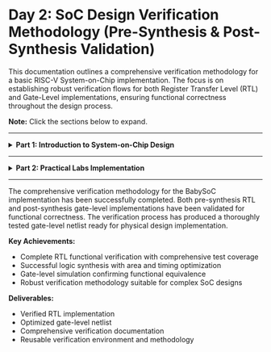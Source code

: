 # Day 2: SoC Design Verification Methodology (Pre-Synthesis & Post-Synthesis Validation)

This documentation outlines a comprehensive verification methodology for a basic RISC-V System-on-Chip implementation. The focus is on establishing robust verification flows for both Register Transfer Level (RTL) and Gate-Level implementations, ensuring functional correctness throughout the design process.

**Note:** Click the sections below to expand.

---

<details>
<summary><strong>Part 1: Introduction to System-on-Chip Design</strong></summary>

### What is a System-on-Chip?

A **System-on-Chip (SoC)** represents an integrated circuit that consolidates multiple system components onto a single silicon die. Rather than implementing separate chips for different functions, an SoC provides a unified solution that optimizes performance, power consumption, and form factor for modern electronic applications.

<img width="1024" height="1024" alt="image" src="https://github.com/user-attachments/assets/de4a7e62-8d2c-4212-8e1e-6721798a4c20" />

**Block diagram of a System on Chip (SoC) architecture showing key components and their interconnections**

#### Essential SoC Components

1. **Processing Unit**: Central processing core responsible for instruction execution and system control.
2. **Memory Subsystem**: On-chip SRAM/DRAM for data storage and program execution.
3. **Peripheral Interfaces**: I/O controllers for external device communication.
4. **Graphics Engine**: Dedicated hardware for visual processing tasks.
5. **Signal Processing Units**: Specialized processors for audio/video signal manipulation.
6. **Power Management Unit**: Integrated power regulation and optimization circuits.
7. **Communication Modules**: Wireless connectivity options (Wi-Fi, Bluetooth, cellular).

#### Benefits of SoC Integration

- **Miniaturization**: Enables compact device designs with reduced PCB complexity.
- **Power Optimization**: Lower overall power consumption through integrated design.
- **Performance Enhancement**: Faster inter-component communication and data transfer.
- **Cost Reduction**: Economies of scale in manufacturing and reduced component count.
- **Improved Reliability**: Fewer interconnections reduce potential failure points.

#### Application Domains

- Mobile devices, IoT sensors, automotive systems, smart appliances, wearable technology.

#### Industry Examples

- Apple M-series processors, Qualcomm Snapdragon family, AMD Ryzen APUs, MediaTek Dimensity series.

#### Design Challenges

- Thermal management complexity, verification scalability, design flexibility constraints.

### SoC Categories

- **Control-Oriented SoCs**: Optimized for embedded control applications with low power requirements.
- **Performance-Oriented SoCs**: Designed for high-performance computing with advanced operating system support.
- **Domain-Specific SoCs**: Tailored for specialized applications requiring optimized performance characteristics.

<img width="1300" height="1261" alt="image" src="https://github.com/user-attachments/assets/6d0a43f8-5037-4ea1-8c69-c7552f71ad90" />
**Close-up view of a System-on-Chip (SoC) silicon die showing internal integrated circuit components and wire connections**

</details>

---

<details>
<summary><strong>Part 2: Practical Labs Implementation </strong></summary>

<details>
<summary><strong> Preresiquisites </strong></summary>

## Iverilog Setup Verification
<img width="1919" height="736" alt="Screenshot 2025-10-04 115636" src="https://github.com/user-attachments/assets/f8cd599f-dfab-451b-a9ab-d6c227dd5f26" />

## Gtkwave Setup Verification
<img width="1919" height="933" alt="image" src="https://github.com/user-attachments/assets/08f21760-8941-44eb-b74a-58d59c450632" />

## Repository Setup

```
# Clone the main VSDBabySoC repository (most comprehensive version)
git clone https://github.com/manili/VSDBabySoC.git

# Enter the project directory
cd VSDBabySoC
```

<img width="1905" height="589" alt="image" src="https://github.com/user-attachments/assets/23f05789-2408-401d-b093-280c658d0ed7" />

TLV → Verilog Conversion

```
# Install SandPiper-SaaS
pip install pyyaml click sandpiper-saas

# Convert TLV → Verilog
sandpiper-saas -i ./src/module/*.tlv -o rvmyth.v --bestsv --noline -p verilog --outdir ./src/module/
```

<img width="1919" height="754" alt="image" src="https://github.com/user-attachments/assets/8f0e7199-9a9b-46fe-9e6d-09b196515048" />

file structure

``` 
# First Install tree to view structure
sudo apt install tree

# Just tree to get file structure
tree
```

output
```
tree
.
├── images
│   ├── centralized_avsddac.png
│   ├── inside_dac.png
│   ├── inside_pll.png
│   ├── openlane_flow.png
│   ├── physical_design.png
│   ├── post_routing_sim.png
│   ├── post_synth_sim.png
│   ├── pre_synth_sim.png
│   ├── rvmyth_layout.png
│   ├── selected_dac.png
│   ├── selected_pll.png
│   ├── vsdbabysoc_block_diagram.png
│   └── vsdbabysoc_layout.png
├── LICENSE
├── Makefile
├── README.md
└── src
    ├── gds
    │   ├── avsddac.gds
    │   └── avsdpll.gds
    ├── gls_model
    │   ├── primitives.v
    │   └── sky130_fd_sc_hd.v
    ├── include
    │   ├── sandpiper_gen.vh
    │   ├── sandpiper.vh
    │   ├── sp_default.vh
    │   └── sp_verilog.vh
    ├── layout_conf
    │   ├── rvmyth
    │   │   ├── config.tcl
    │   │   └── pin_order.cfg
    │   └── vsdbabysoc
    │       ├── config.tcl
    │       ├── macro.cfg
    │       └── pin_order.cfg
    ├── lef
    │   ├── avsddac.lef
    │   └── avsdpll.lef
    ├── lib
    │   ├── avsddac.lib
    │   ├── avsdpll.lib
    │   └── sky130_fd_sc_hd__tt_025C_1v80.lib
    ├── module
    │   ├── avsddac.v
    │   ├── avsdpll.v
    │   ├── clk_gate.v
    │   ├── pseudo_rand_gen.sv
    │   ├── pseudo_rand.sv
    │   ├── rvmyth_gen.v
    │   ├── rvmyth.tlv
    │   ├── rvmyth.v
    │   ├── testbench.rvmyth.post-routing.v
    │   ├── testbench.v
    │   └── vsdbabysoc.v
    ├── script
    │   ├── sta.conf
    │   ├── verilog_to_lib.pl
    │   └── yosys.ys
    └── sdc
        ├── vsdbabysoc_layout.sdc
        └── vsdbabysoc_synthesis.sdc
```

<img width="1919" height="979" alt="image" src="https://github.com/user-attachments/assets/73272415-350d-46a6-83cf-dd0c6a4f9261" />
<img width="1919" height="942" alt="image" src="https://github.com/user-attachments/assets/4b4f1a33-931c-4c97-94ea-6b355c63e3d7" />

</details>


<details>
<summary><strong>Expand: RTL Functional Validation</strong></summary>


### Commands:

```
# Create Simulation directory
mkdir -p simulation

# Run the command for simulation
iverilog -o simulation/pre_synth_sim.out -DPRE_SYNTH_SIM src/module/testbench.v -I src/include -I src/module
```

<img width="1919" height="658" alt="image" src="https://github.com/user-attachments/assets/2284190e-14df-4c44-a544-9939a407ae8b" />

## Commands to View Waveform 

```
cd simulation
./pre_synth_sim.out
gtkwave pre_synth_sim.vcd
```

## Waveform

<img width="1919" height="704" alt="image" src="https://github.com/user-attachments/assets/59bca4e8-276d-4280-9d54-43dea304e1f5" />

## VSDBabySoC Waveform Analysis (Simulation Summary)

- **System Integration:** The waveform confirms successful integration of the RVMYTH RISC-V core, PLL, and DAC modules.
- **Clocking:** The PLL generates stable clock signals (REF, VCO_IN) that correctly drive the processor.
- **Reset Behavior:** The reset signal is inactive after initialization, allowing normal system operation.
- **Data Flow:** The DAC OUT signal varies, indicating active data processing and instruction execution by the RISC-V core.
- **Timing:** Clock domains are synchronized; reset sequence completes successfully.


### Observations
- PLL-derived clock stable
- Reset released cleanly
- Core executes code
- DAC output toggles (driven digital proxy)
- Inter-module connectivity valid

**Conclusion:**  
The simulation demonstrates that all SoC components are operational and properly interfaced. The processor executes instructions and outputs results via the DAC, verifying correct system functionality.

</details>



<details>
<summary><strong>Expand: Yosys Synthesis</strong></summary>
  
## Sythesis of VSDbabysoc

**Stub files are empty Verilog modules that define only the port interface of analog IPs without any internal logic. This allows Yosys to recognize the module's connections during synthesis without attempting to synthesize the non-synthesizable behavioral code.**

### Stub Modules (Analog Black Boxes)

avsddac_stub.v
```
// avsddac - 10-bit Digital-to-Analog Converter (Analog IP)
// Synthesis placeholder: Port interface only
// Physical implementation provided through LEF/GDS

module avsddac (
   output OUT,           // Analog output signal
   input [9:0] D,        // 10-bit digital input
   input VREFH,          // High reference voltage
   input VREFL           // Low reference voltage
);

   // Blackbox - no internal logic required

endmodule
```

avsdpll_stub.v
```
// Stub module for the avsdpll analog IP.
// This is a black box for synthesis. Do not add logic here.

module avsdpll (
   output reg  CLK,
   input  wire VCO_IN,
   input  wire ENb_CP,
   input  wire ENb_VCO,
   input  wire REF
);

// Intentionally empty

endmodule
```
<img width="1919" height="659" alt="image" src="https://github.com/user-attachments/assets/156514cd-d644-4272-9d9b-6b95bd1761b7" />
<img width="1919" height="646" alt="image" src="https://github.com/user-attachments/assets/5e74ddc5-425d-428e-9f92-47318764b452" />

### Locating script file for synthesis

```

Locate the yosys.ys script in ~/VSDBabySoC/src/script

ls
Desktop    magic         ngspice-45.2.tar.gz  Public     Videos      yosys
Documents  Music         OpenLane             snap       vsd
Downloads  ngspice-45.2  Pictures             Templates  VSDBabySoC
ketan@ketan:~$ cd VSDBabySoC/
ketan@ketan:~/VSDBabySoC$ ls
images  LICENSE  Makefile  README.md  simulation  src
ketan@ketan:~/VSDBabySoC$ cd src
ketan@ketan:~/VSDBabySoC/src$ ls
gds  gls_model  include  layout_conf  lef  lib  module  script  sdc
ketan@ketan:~/VSDBabySoC/src$ cd script
ketan@ketan:~/VSDBabySoC/src/script$ ls
sta.conf  verilog_to_lib.pl  yosys.ys
ketan@ketan:~/VSDBabySoC/src/script$ gedit yosys.ys

```

<img width="1919" height="651" alt="image" src="https://github.com/user-attachments/assets/edc33989-9adb-4ff0-ae56-3d266ad80dc5" />

## Open yosys.ys file

```
read_verilog ./module/vsdbabysoc.v
read_verilog -I./include ../output/compiled_tlv/rvmyth.v
read_verilog -I./include ./module/clk_gate.v
read_liberty -lib ./lib/avsdpll.lib
read_liberty -lib ./lib/avsddac.lib
read_liberty -lib ./lib/sky130_fd_sc_hd__tt_025C_1v80.lib
synth -top vsdbabysoc
dfflibmap -liberty ./lib/sky130_fd_sc_hd__tt_025C_1v80.lib
opt
abc -liberty ./lib/sky130_fd_sc_hd__tt_025C_1v80.lib -script +strash;scorr;ifraig;retime;{D};strash;dch,-f;map,-M,1,{D}
flatten
setundef -zero
clean -purge
rename -enumerate
stat
write_verilog -noattr ../output/synth/vsdbabysoc.synth.v
```

<img width="1919" height="653" alt="image" src="https://github.com/user-attachments/assets/020cdb90-8811-4703-ae47-3225cd1e5348" />

## Modified Script

```
# Load technology libraries for timing and area constraints
read_liberty -lib ../../src/lib/sky130_fd_sc_hd__tt_025C_1v80.lib
read_liberty -lib ../../src/lib/avsddac.lib
read_liberty -lib ../../src/lib/avsdpll.lib

# Read top-level digital design and submodules
read_verilog ../../src/module/vsdbabysoc.v
read_verilog -I ../../src/include ../../src/module/rvmyth.v
read_verilog -I ../../src/include ../../src/module/clk_gate.v

# Load analog IP stub modules (blackbox treatment)
read_verilog ../../src/module/avsddac_stub.v
read_verilog ../../src/module/avsdpll_stub.v

# Execute generic RTL synthesis on the top module
synth -top vsdbabysoc

# Map flip-flops to target standard cell library
dfflibmap -liberty ../../src/lib/sky130_fd_sc_hd__tt_025C_1v80.lib
opt

# Technology mapping using ABC for combinational logic optimization
abc -liberty ../../src/lib/sky130_fd_sc_hd__tt_025C_1v80.lib

# Remove hierarchy to create flat netlist
flatten

# Define undriven signals as logic zero
setundef -zero

# Remove unused cells and wires from design
clean -purge

# Assign systematic enumerated names to all objects
rename -enumerate

# Write synthesized gate-level netlist
write_verilog -noattr ../../reports/vsdbabysoc_netlist.v

# Generate statistics report with cell area and count information
stat -liberty ../../src/lib/sky130_fd_sc_hd__tt_025C_1v80.lib

# Display graphical schematic of synthesized design
show vsdbabysoc
```

<img width="1919" height="989" alt="image" src="https://github.com/user-attachments/assets/e3cc3a1b-b49e-4b1f-a808-5744fb4f0c06" />

### Run synthesis command

``` 
yosys -s yosys.ys
```

## Synthesis Logs

<img width="1919" height="988" alt="image" src="https://github.com/user-attachments/assets/f2aa2f3b-aa94-48ef-b124-c346e8fe8b82" />
<img width="1919" height="1021" alt="image" src="https://github.com/user-attachments/assets/b65e51b5-64b7-4e95-af1e-41b2e4df0717" />

</details>

<details>
<summary><strong> Gate Level Simulation </strong></summary>

## Now Post Synthesis Simulation 

### Gate-Level Simulation

```bash
iverilog -o simulation/post_synth_sim.out \
  src/gls_model/primitives.v \
  src/gls_model/sky130_fd_sc_hd.v \
  reports/vsdbabysoc_netlist.v \
  src/module/testbench.v \
  src/module/avsddac.v \
  src/module/avsdpll.v
./simulation/post_synth_sim.out
gtkwave simulation/post_synth_sim.vcd
```

## Waveform

<img width="1919" height="708" alt="Screenshot 2025-10-04 173037" src="https://github.com/user-attachments/assets/b63ade97-f85a-4f74-832e-bd21e1eacde6" />

</details>

</details>

---

The comprehensive verification methodology for the BabySoC implementation has been successfully completed. Both pre-synthesis RTL and post-synthesis gate-level implementations have been validated for functional correctness. The verification process has produced a thoroughly tested gate-level netlist ready for physical design implementation.

**Key Achievements:**
- Complete RTL functional verification with comprehensive test coverage
- Successful logic synthesis with area and timing optimization
- Gate-level simulation confirming functional equivalence
- Robust verification methodology suitable for complex SoC designs

**Deliverables:**
- Verified RTL implementation
- Optimized gate-level netlist
- Comprehensive verification documentation
- Reusable verification environment and methodology



